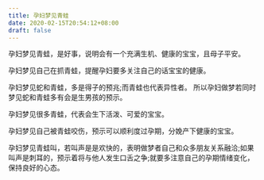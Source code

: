 ```yaml
---
title: 孕妇梦见青蛙
date: 2020-02-15T20:54:12+08:00
draft: false
---
```


孕妇梦见青蛙，是好事，说明会有一个充满生机、健康的宝宝，且母子平安。

孕妇梦见自己在抓青蛙，提醒孕妇要多关注自己的话宝宝的健康。

孕妇梦见蛇和青蛙，多是得子的预兆;而青蛙也代表异性者。
所以孕妇做梦若同时梦见蛇和青蛙多有会是生男孩的预示。

孕妇梦见很多青蛙，代表会生下活泼、可爱的宝宝。

孕妇梦见自己被青蛙咬伤，预示可以顺利度过孕期，分娩产下健康的宝宝。

孕妇梦见青蛙叫，若叫声是是欢快的，表明做梦者自己和众多朋友关系融洽;如果叫声是刺耳的，预示着将与他人发生口舌之争;就要多注意自己的孕期情绪变化，保持良好的心态。
